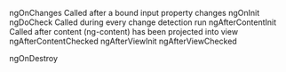 ngOnChanges           Called after a bound input property changes
ngOnInit      
ngDoCheck             Called during every change detection run
ngAfterContentInit    Called after content (ng-content) has been projected into view
ngAfterContentChecked
ngAfterViewInit
ngAfterViewChecked

ngOnDestroy